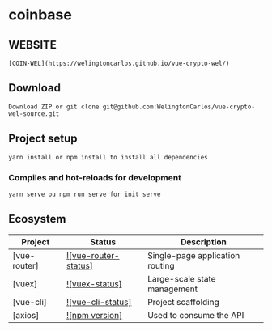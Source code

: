 # coinbase

## WEBSITE

```
[COIN-WEL](https://welingtoncarlos.github.io/vue-crypto-wel/)
```

## Download

```
Download ZIP or git clone git@github.com:WelingtonCarlos/vue-crypto-wel-source.git
```

## Project setup

```
yarn install or npm install to install all dependencies
```

### Compiles and hot-reloads for development

```
yarn serve ou npm run serve for init serve
```

## Ecosystem

| Project      | Status                                     | Description                     |
| ------------ | ------------------------------------------ | ------------------------------- |
| [vue-router] | [![vue-router-status]][vue-router-package] | Single-page application routing |
| [vuex]       | [![vuex-status]][vuex-package]             | Large-scale state management    |
| [vue-cli]    | [![vue-cli-status]][vue-cli-package]       | Project scaffolding             |
| [axios]      | [![npm version]][axios-package]            | Used to consume the API         |

[vue-router-package]: https://www.npmjs.com/package/vue-router
[vuex-package]: https://www.npmjs.com/package/vuex
[vue-cli-package]: https://www.npmjs.com/package/@vue/cli
[axios-package]: https://www.npmjs.org/package/axios
